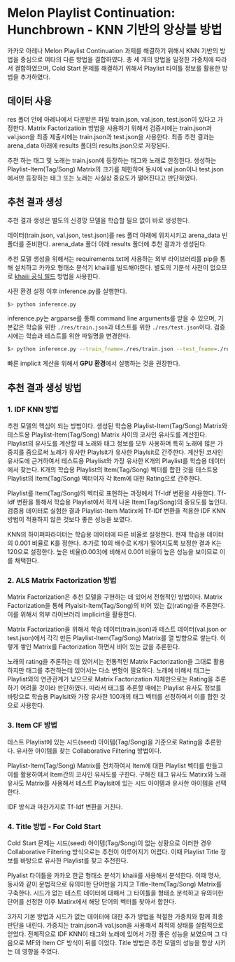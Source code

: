 # Melon Playlist Continuation: Hunchbrown - KNN 기반의 앙상블 방법
카카오 아레나 Melon Playlist Continuation 과제를 해결하기 위해서 KNN 기반의 방법을 중심으로 여타의 다른 방법을 결합하였다. 총 세 개의 방법을 일정한 가중치에 따라서 결합하였으며, Cold Start 문제를 해결하기 위해서 Playlist 타이틀 정보를 활용한 방법을 추가하였다.

## 데이터 사용

res 폴더 안에 아레나에서 다운받은 파일 train.json, val.json, test.json이 있다고 가정한다. Matrix Factorizatioin 방법을 사용하기 위해서 검증시에는 train.json과 val.json을 최종 제출시에는 train.json과 test.json을 사용한다. 최종 추천 결과는 arena_data 아래에 results 폴더의 results.json으로 저장된다.

추천 하는 태그 및 노래는 train.json에 등장하는 태그와 노래로 한정힌다. 생성하는 Playlist-Item(Tag/Song) Matrix의 크기를 제한하며 동시에 val.json이나 test.json에서만 등장하는 태그 또는 노래는 사실상 중요도가 떨어진다고 판단하였다. 


## 추천 결과 생성

추천 결과 생성은 별도의 신경망 모델을 학습할 필요 없이 바로 생성한다. 

데이터(train.json, val.json, test.json)를 res 폴더 아래에 위치시키고 arena_data 빈폴더를 준비한다. arena_data 폴더 아래 results 폴더에 추천 결과가 생성된다. 

추천 모델 생성을 위해서는 requirements.txt에 사용하는 외부 라이브러리를 pip을 통해 설치하고 카카오 형태소 분석기 khaiii를 빌드해야한다. 별도의 기분석 사전이 없으므로 [khaiii 공식 빌드](https://github.com/kakao/khaiii/wiki/%EB%B9%8C%EB%93%9C-%EB%B0%8F-%EC%84%A4%EC%B9%98) 방법을 사용한다. 

사전 환경 설정 이후 inference.py를 실행한다.

```bash
$> python inference.py
```

inference.py는 argparse를 통해 command line arguments를 받을 수 있으며, 기본값은 학습을 위한 `./res/train.json`과 테스트를 위한 `./res/test.json`이다. 검증시에는 학습과 테스트를 위한 파일명을 변경한다.

```bash
$> python inference.py --train_fname=./res/train.json --test_fname=./res/val.json
```

빠른 implicit 계산을 위해서 **GPU 환경**에서 실행하는 것을 권장한다.


## 추천 결과 생성 방법

### 1. IDF KNN 방법

추천 모델의 핵심이 되는 방법이다. 생성된 학습용 Playlist-Item(Tag/Song) Matrix와 테스트용 Playlist-Item(Tag/Song) Matrix 사이의 코사인 유사도를 계산한다. Playlist의 유사도를 계산할 때 노래와 태그 정보를 모두 사용하며 특히 노래에 많은 가중치를 줌으로써 노래가 유사한 Playlsit가 유사한 Playlsit로 간주한다. 계산된 코사인 유사도에 근거하여서 테스트용 Playlist와 가장 유사한 K개의 Playlist를 학습용 데이터에서 찾는다. K개의 학습용 Playlist의 Item(Tag/Song) 벡터를 합한 것을 테스트용 Playlist의 Item(Tag/Song) 벡터이자 각 Item에 대한 Rating으로 간주한다.

Playlist를 Item(Tag/Song)의 벡터로 표현하는 과정에서 Tf-Idf 변환을 사용한다. Tf-Idf 변환을 통해서 학습용 Playlist에서 적게 나온 Item(Tag/Song)의 중요도를 높인다. 검증용 데이터로 실험한 결과 Playlist-Item Matirx에 Tf-IDf 변환을 적용한 IDF KNN 방법이 적용하지 않은 것보다 좋은 성능을 보였다.

KNN의 하이퍼파라미터는 학습용 데이터에 따른 비율로 설정한다. 현재 학습용 데이터의 0.001 비율로 K를 정한다. 추가로 10의 배수로 K개가 떨어지도록 보정한 결과 K는 120으로 설정한다. 높은 비율(0.003)에 비해서 0.001 비율이 높은 성능을 보이므로 이를 채택한다.

### 2. ALS Matrix Factorization 방법

Matrix Factorization은 추천 모델을 구현하는 데 있어서 전형적인 방법이다. Matrix Factorization을 통해 Plyalsit-Item(Tag/Song)의 비어 있는 값(rating)을 추론한다. 이를 위해서 외부 라이브러리 implicirt을 활용한다.

Matrix Factorization을 위해서 학습 데이터(train.json)과 테스트 데이터(val.json or test.json)에서 각각 만든 Playlist-Item(Tag/Song) Matrix를 열 방향으로 쌓는다. 이렇게 쌓인 Matrix를 Factorization 하면서 비어 있는 값을 추론한다.

노래의 rating을 추론하는 데 있어서는 전통적인 Matrix Factorization을 그대로 활용하지만 태그를 추천하는데 있어서는 다소 변형이 필요하다. 노래에 비해서 태그는 Playlist와의 연관관계가 낮으므로 Matrix Factorization 자체만으로는 Rating을 추론하기 어려울 것이라 판단하였다. 따라서 태그를 추론할 때에는 Playlist 유사도 정보를 바탕으로 학습용 Playlsit와 가장 유사한 100개의 태그 벡터를 선정하여서 이를 합한 것으로 사용한다.

### 3. Item CF 방법

테스트 Playlist에 있는 시드(seed) 아이템(Tag/Song)을 기준으로 Rating을 추론한다. 유사한 아이템을 찾는 Collaborative Filtering 방법이다.

Playlist-Item(Tag/Song) Matrix를 전치하여서 Item에 대한 Playlist 벡터를 만들고 이를 활용하여서 Item간의 코사인 유사도를 구한다. 구해진 태그 유사도 Matirx와 노래 유사도 Matrix를 사용해서 테스트 Playlsit에 있는 시드 아이템과 유사한 아이템을 선택한다.

IDF 방식과 마찬가지로 Tf-Idf 변환을 거친다.

### 4. Title 방법 - For Cold Start

Cold Start 문제는 시드(seed) 아이템(Tag/Song)이 없는 상황으로 이러한 경우 Collaborative Filtering 방식으로는 추천이 이루어지기 어렵다. 이때 Playlist Title 정보를 바탕으로 유사한 Playlist를 찾고 추천한다.

Plyalist 타이틀을 카카오 한글 형태소 분석기 khaiii를 사용해서 분석한다. 이때 명사, 동사와 같이 문법적으로 유의미한 단어만을 가지고 Title-Item(Tag/Song) Matrix를 구축한다. 시드가 없는 테스트 데이터에 대해서 그 타이틀을 형태소 분석하고 유의미한 단어를 선정한 이후 Matirx에서 해당 단어의 벡터를 찾아서 합한다.

3가지 기본 방법과 시드가 없는 데이터에 대한 추가 방법을 적절한 가중치와 함께 최종 판단을 내린다. 가중치는 train.json과 val.json을 사용해서 최적의 상태를 실험적으로 얻었다. 전체적으로 IDF KNN이 태그와 노래에 있어서 가장 좋은 성능을 보였으며 그 다음으로 MF와 Item CF 방식이 뒤를 이었다. Title 방법은 추천 모델의 성능을 향상 시키는 데 영향을 주었다. 
